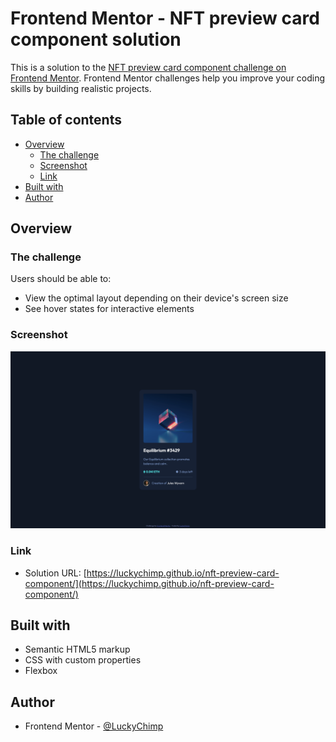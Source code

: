 # Frontend Mentor - NFT preview card component solution

This is a solution to the [NFT preview card component challenge on Frontend Mentor](https://www.frontendmentor.io/challenges/nft-preview-card-component-SbdUL_w0U). Frontend Mentor challenges help you improve your coding skills by building realistic projects.

## Table of contents

- [Overview](#overview)
  - [The challenge](#the-challenge)
  - [Screenshot](#screenshot)
  - [Link](#link)
- [Built with](#built-with)
- [Author](#author)

## Overview

### The challenge

Users should be able to:

- View the optimal layout depending on their device's screen size
- See hover states for interactive elements

### Screenshot

![](./screenshot.png)

### Link

- Solution URL: [https://luckychimp.github.io/nft-preview-card-component/](https://luckychimp.github.io/nft-preview-card-component/)

## Built with

- Semantic HTML5 markup
- CSS with custom properties
- Flexbox

## Author

- Frontend Mentor - [@LuckyChimp](https://www.frontendmentor.io/profile/LuckyChimp)
